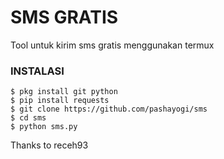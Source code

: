# SMS GRATIS
Tool untuk kirim sms gratis menggunakan termux

### INSTALASI
```
$ pkg install git python
$ pip install requests
$ git clone https://github.com/pashayogi/sms
$ cd sms
$ python sms.py
```

Thanks to receh93

